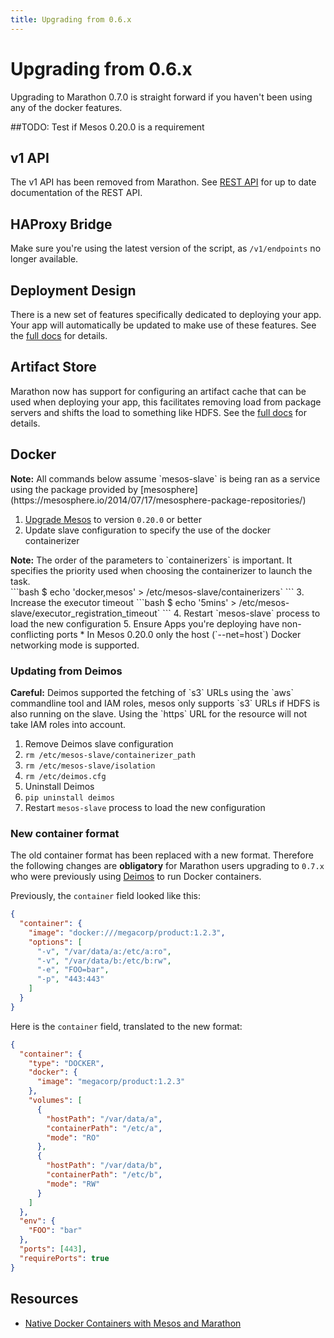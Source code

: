 ```yaml
---
title: Upgrading from 0.6.x
---
```



# Upgrading from 0.6.x
Upgrading to Marathon 0.7.0 is straight forward if you haven't been using 
any of the docker features.

##TODO: Test if Mesos 0.20.0 is a requirement


## v1 API

The v1 API has been removed from Marathon. See [REST API](../rest-api.md) for up to
date documentation of the REST API.

## HAProxy Bridge

Make sure you're using the latest version of the script, as `/v1/endpoints`
no longer available.

## Deployment Design

There is a new set of features specifically dedicated to deploying your app.
Your app will automatically be updated to make use of these features.
See the [full docs](../deployment-design-doc.md) for details.

## Artifact Store

Marathon now has support for configuring an artifact cache that can be used 
when deploying your app, this facilitates removing load from package servers
and shifts the load to something like HDFS.
See the [full docs](../artifact-store.md) for details.

## Docker

<div class="alert alert-info">
  <strong>Note:</strong> All commands below assume `mesos-slave` is being ran
  as a service using the package provided by 
  [mesosphere](https://mesosphere.io/2014/07/17/mesosphere-package-repositories/)
</div>

1. [Upgrade Mesos](http://mesos.apache.org/documentation/latest/upgrades/) to version `0.20.0` or better
2. Update slave configuration to specify the use of the docker containerizer
  <div class="alert alert-info">
    <strong>Note:</strong> The order of the parameters to `containerizers` is important. 
    It specifies the priority used when choosing the containerizer to launch
    the task.
  </div>
  ```bash
  $ echo 'docker,mesos' > /etc/mesos-slave/containerizers`
  ```
3. Increase the executor timeout
  ```bash
  $ echo '5mins' > /etc/mesos-slave/executor_registration_timeout`
  ```
4. Restart `mesos-slave` process to load the new configuration
5. Ensure Apps you're deploying have non-conflicting ports
  * In Mesos 0.20.0 only the host (`--net=host`) Docker networking mode is supported.


### Updating from Deimos

<div class="alert alert-warning">
  <strong>Careful:</strong> Deimos supported the fetching of `s3` URLs using the
  `aws` commandline tool and IAM roles, mesos only supports `s3` URLs if HDFS 
  is also running on the slave. Using the `https` URL for the resource will not
  take IAM roles into account.
</div>

1. Remove Deimos slave configuration
  1. `rm /etc/mesos-slave/containerizer_path`
  2. `rm /etc/mesos-slave/isolation`
  3. `rm /etc/deimos.cfg`
2. Uninstall Deimos
  1. `pip uninstall deimos`
3. Restart `mesos-slave` process to load the new configuration


### New container format

The old container format has been replaced with a new format.
Therefore the following changes are **obligatory** for Marathon users
upgrading to `0.7.x` who were previously using
[Deimos](https://github.com/mesosphere/deimos)  to run Docker containers.

Previously, the `container` field looked like this:

```json
{
  "container": {
    "image": "docker:///megacorp/product:1.2.3",
    "options": [
      "-v", "/var/data/a:/etc/a:ro",
      "-v", "/var/data/b:/etc/b:rw",
      "-e", "FOO=bar",
      "-p", "443:443"
    ]
  }
}
```

Here is the `container` field, translated to the new format:

```json
{
  "container": {
    "type": "DOCKER",
    "docker": {
      "image": "megacorp/product:1.2.3"
    },
    "volumes": [
      {
        "hostPath": "/var/data/a",
        "containerPath": "/etc/a",
        "mode": "RO"
      },
      {
        "hostPath": "/var/data/b",
        "containerPath": "/etc/b",
        "mode": "RW"
      }
    ]
  },
  "env": {
    "FOO": "bar"
  },
  "ports": [443],
  "requirePorts": true
}
```

## Resources

- [Native Docker Containers with Mesos and Marathon](../native-docker.md)

